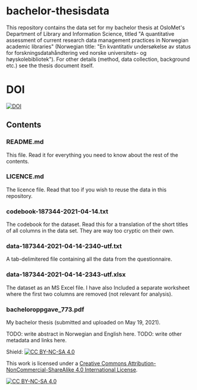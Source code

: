 # bachelor-thesisdata
This repository contains the data set for my bachelor thesis at OsloMet's Department of Library and Information Science, titled "A quantitative assessment of current research data management practices in Norwegian academic libraries" (Norwegian title: "En kvantitativ undersøkelse av status for forskningsdatahåndtering ved norske universitets- og høyskolebibliotek"). For other details (method, data collection, background etc.) see the thesis document itself.
# DOI

[![DOI](https://zenodo.org/badge/341500442.svg)](https://zenodo.org/badge/latestdoi/341500442)

## Contents
### README.md
This file. Read it for everything you need to know about the rest of the contents.
### LICENCE.md
The licence file. Read that too if you wish to reuse the data in this repository.
### codebook-187344-2021-04-14.txt
The codebook for the dataset. Read this for a translation of the short titles of all columns in the data set. They are way too cryptic on their own.
### data-187344-2021-04-14-2340-utf.txt
A tab-delimitered file containing all the data from the questionnaire.
### data-187344-2021-04-14-2343-utf.xlsx
The dataset as an MS Excel file. I have also Included a separate worksheet where the first two columns are removed (not relevant for analysis).
### bacheloroppgave_773.pdf
My bachelor thesis (submitted and uploaded on May 19, 2021).

TODO: write abstract in Norwegian and English here.
TODO: write other metadata and links here.




Shield: [![CC BY-NC-SA 4.0][cc-by-nc-sa-shield]][cc-by-nc-sa]

This work is licensed under a
[Creative Commons Attribution-NonCommercial-ShareAlike 4.0 International License][cc-by-nc-sa].

[![CC BY-NC-SA 4.0][cc-by-nc-sa-image]][cc-by-nc-sa]

[cc-by-nc-sa]: http://creativecommons.org/licenses/by-nc-sa/4.0/
[cc-by-nc-sa-image]: https://licensebuttons.net/l/by-nc-sa/4.0/88x31.png
[cc-by-nc-sa-shield]: https://img.shields.io/badge/License-CC%20BY--NC--SA%204.0-lightgrey.svg
